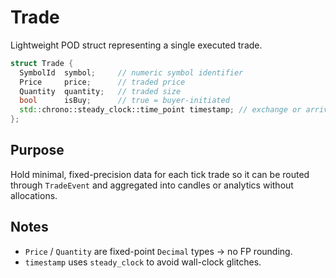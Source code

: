 # Trade

Lightweight POD struct representing a single executed trade.

```cpp
struct Trade {
  SymbolId  symbol;     // numeric symbol identifier
  Price     price;      // traded price
  Quantity  quantity;   // traded size
  bool      isBuy;      // true = buyer-initiated
  std::chrono::steady_clock::time_point timestamp; // exchange or arrival time
};
````

## Purpose

Hold minimal, fixed-precision data for each tick trade so it can be routed
through `TradeEvent` and aggregated into candles or analytics without
allocations.

## Notes

* `Price` / `Quantity` are fixed-point `Decimal` types → no FP rounding.
* `timestamp` uses `steady_clock` to avoid wall-clock glitches.
